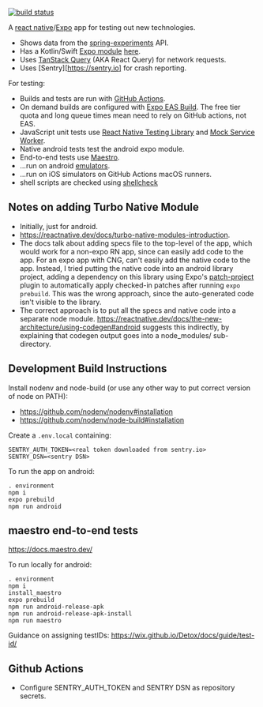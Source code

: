 [![build status](https://github.com/jg210/expo-experiments/actions/workflows/checks.yml/badge.svg)](https://github.com/jg210/expo-experiments/actions/workflows/checks.yml)

A [react native](https://reactnative.dev/)/[Expo](https://expo.dev/) app for testing out new technologies.

* Shows data from the [spring-experiments](https://github.com/jg210/spring-experiments) API.
* Has a Kotlin/Swift [Expo module](https://docs.expo.dev/modules/overview/) [here](modules/expo-experiments).
* Uses [TanStack Query](https://tanstack.com/query/latest) (AKA React Query) for network requests.
* Uses [Sentry][https://sentry.io] for crash reporting.

For testing:

* Builds and tests are run with [GitHub Actions](https://github.com/jg210/expo-experiments/actions).
* On demand builds are configured with [Expo EAS Build](https://docs.expo.dev/build/introduction/). The free tier quota and long queue times mean need to rely on GitHub actions, not EAS.
* JavaScript unit tests use [React Native Testing Library](https://github.com/callstack/react-native-testing-library) and [Mock Service Worker](https://mswjs.io/).
* Native android tests test the android expo module.
* End-to-end tests use [Maestro](https://www.maestro.dev/).
* ...run on android [emulators](https://github.com/marketplace/actions/android-emulator-runner).
* ...run on iOS simulators on GitHub Actions macOS runners.
* shell scripts are checked using [shellcheck](https://www.shellcheck.net/)

## Notes on adding Turbo Native Module

* Initially, just for android.
* https://reactnative.dev/docs/turbo-native-modules-introduction.
* The docs talk about adding specs file to the top-level of the app, which would work for a non-expo RN app, since can easily add code to the app. For an expo app with CNG, can't easily add the native code to the app. Instead, I tried putting the native code into an android library project, adding a dependency on this library using Expo's [patch-project](https://github.com/expo/expo/tree/main/packages/patch-project#readme) plugin to automatically apply checked-in patches after running `expo prebuild`. This was the wrong approach, since the auto-generated code isn't visible to the library.
* The correct approach is to put all the specs and native code into a separate node module. https://reactnative.dev/docs/the-new-architecture/using-codegen#android suggests this indirectly, by explaining that codegen output goes into a node_modules/ sub-directory.

## Development Build Instructions

Install nodenv and node-build (or use any other way to put correct version of node on PATH):

* https://github.com/nodenv/nodenv#installation
* https://github.com/nodenv/node-build#installation

Create a `.env.local` containing:

```
SENTRY_AUTH_TOKEN=<real token downloaded from sentry.io>
SENTRY_DSN=<sentry DSN>
```

To run the app on android:

```
. environment
npm i
expo prebuild
npm run android
```

## maestro end-to-end tests

https://docs.maestro.dev/

To run locally for android:

```
. environment
npm i
install_maestro
expo prebuild
npm run android-release-apk
npm run android-release-apk-install
npm run maestro
```

Guidance on assigning testIDs: https://wix.github.io/Detox/docs/guide/test-id/

## Github Actions

* Configure SENTRY_AUTH_TOKEN and SENTRY DSN as repository secrets.